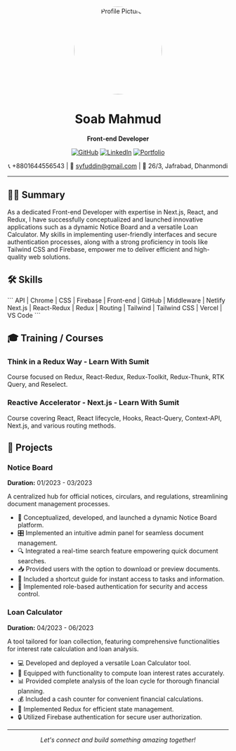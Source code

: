 <div align="center">
  <img src="https://github.com/yourusername.png" alt="Profile Picture" width="200" style="border-radius:50%;">
  
  # Soab Mahmud
  
  **Front-end Developer**

  [![GitHub](https://img.shields.io/badge/-GitHub-181717?style=for-the-badge&logo=github)](https://github.com/yourusername)
  [![LinkedIn](https://img.shields.io/badge/-LinkedIn-0077B5?style=for-the-badge&logo=linkedin)](https://www.linkedin.com/in/yourusername)
  [![Portfolio](https://img.shields.io/badge/-Portfolio-4285F4?style=for-the-badge&logo=google-chrome)](https://yourportfolio.com)

  📞 +8801644556543 | 📧 syfuddin@gmail.com | 📍 26/3, Jafrabad, Dhanmondi
</div>

---

## 👨‍💻 Summary

As a dedicated Front-end Developer with expertise in Next.js, React, and Redux, I have successfully conceptualized and launched innovative applications such as a dynamic Notice Board and a versatile Loan Calculator. My skills in implementing user-friendly interfaces and secure authentication processes, along with a strong proficiency in tools like Tailwind CSS and Firebase, empower me to deliver efficient and high-quality web solutions.

## 🛠 Skills

\`\`\`
API | Chrome | CSS | Firebase | Front-end | GitHub | Middleware | Netlify
Next.js | React-Redux | Redux | Routing | Tailwind | Tailwind CSS | Vercel | VS Code
\`\`\`

## 🎓 Training / Courses

### Think in a Redux Way - Learn With Sumit
Course focused on Redux, React-Redux, Redux-Toolkit, Redux-Thunk, RTK Query, and Reselect.

### Reactive Accelerator - Next.js - Learn With Sumit
Course covering React, React lifecycle, Hooks, React-Query, Context-API, Next.js, and various routing methods.

## 🚀 Projects

### Notice Board
**Duration:** 01/2023 - 03/2023

A centralized hub for official notices, circulars, and regulations, streamlining document management processes.

- 🌟 Conceptualized, developed, and launched a dynamic Notice Board platform.
- 🎛 Implemented an intuitive admin panel for seamless document management.
- 🔍 Integrated a real-time search feature empowering quick document searches.
- 📥 Provided users with the option to download or preview documents.
- 🚀 Included a shortcut guide for instant access to tasks and information.
- 🔐 Implemented role-based authentication for security and access control.

### Loan Calculator
**Duration:** 04/2023 - 06/2023

A tool tailored for loan collection, featuring comprehensive functionalities for interest rate calculation and loan analysis.

- 💻 Developed and deployed a versatile Loan Calculator tool.
- 🧮 Equipped with functionality to compute loan interest rates accurately.
- 📊 Provided complete analysis of the loan cycle for thorough financial planning.
- 💰 Included a cash counter for convenient financial calculations.
- 🔄 Implemented Redux for efficient state management.
- 🔒 Utilized Firebase authentication for secure user authorization.

---

<div align="center">
  <i>Let's connect and build something amazing together!</i>
</div>

